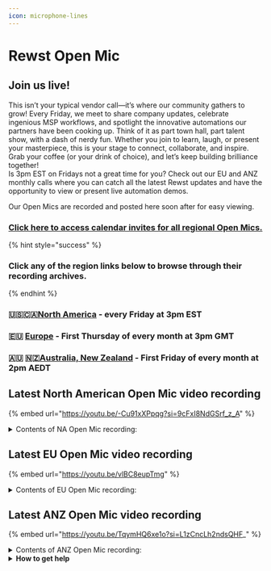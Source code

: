 ```yaml
---
icon: microphone-lines
---
```


# Rewst Open Mic



## **Join us live!**

This isn’t your typical vendor call—it’s where our community gathers to grow! Every Friday, we meet to share company updates, celebrate ingenious MSP workflows, and spotlight the innovative automations our partners have been cooking up. Think of it as part town hall, part talent show, with a dash of nerdy fun. Whether you join to learn, laugh, or present your masterpiece, this is your stage to connect, collaborate, and inspire. Grab your coffee (or your drink of choice), and let’s keep building brilliance together!\
Is 3pm EST on Fridays not a great time for you? Check out our EU and ANZ monthly calls where you can catch all the latest Rewst updates and have the opportunity to view or present live automation demos.

Our Open Mics are recorded and posted here soon after for easy viewing.&#x20;

### [Click here to access calendar invites for all regional Open Mics.](https://go.rew.st/open-mic?hs_preview=BFeQDWBI-187816500244)

{% hint style="success" %}
### Click any of the region links below to browse through their recording archives.
{% endhint %}

### 🇺🇸🇨🇦[North America](roc-open-mics-north-america/) - every Friday at 3pm EST

### 🇪🇺 [Europe](roc-open-mics-europe/) - First Thursday of every month at 3pm GMT

### 🇦🇺 🇳🇿[Australia, New Zealand](roc-open-mics-oceania/) - First Friday of every month at 2pm AEDT



## Latest North American Open Mic video recording

{% embed url="https://youtu.be/-Cu91xXPpqg?si=9cFxI8NdGSrf_z_A" %}

<details>

<summary>Contents of NA Open Mic recording:</summary>

* 🧩 Brooke outlines product updates: two ConnectWise PSA fixes (date-time parsing and opportunity ID handling), smarter template overrides, fewer GraphQL calls, and streamlined Microsoft CSP tenant transfers.
* 🛡️ JP shares dev notes: configurable password length, updates for ConnectWise time-entry API changes, and added Google Workspace offboarding capabilities.
* 🤖 Paul demos the OpenAI Ticket Sentiment Analysis crate, showing setup, JSON outputs, escalation thresholds, and how to customize or unsync subworkflows.
* 🎓 Eddie highlights education wins, congratulates new certification holders, and walks through Learn on Rewst plus live trainings and Friday office hours.
* 🧪 Andre (Apex Computers) presents a compact Autotask workflow that classifies tickets with AI and auto-sets issue/sub-issue types, illustrating a fast, focused approach.
* 🧰 Alex (SJA Solutions), new to Rewst, debuts a device add/remove workflow with Duo approval, NinjaOne actions, tags for decommissioning, and automatic ticket auditing.
* 🗣️ Group Discussion explores using OpenAI for ticket QA on closure, with guidance to repurpose the sentiment crate and craft role-specific prompts.
* 🔧 Stuart & Team surface an Autotask V2 question about user-defined fields, agreeing to pursue a product ticket and verify task coverage.

</details>

## Latest EU Open Mic video recording

{% embed url="https://youtu.be/vlBC8eupTmg" %}

<details>

<summary>Contents of EU Open Mic recording:</summary>

* ⚙️ Leia demos her first custom workflow: tracking tickets moved to “waiting for approval,” storing audit data in Azure SQL, and troubleshooting with SQL queries.
* 📊 Sarah, a product manager at Rewst, who covers suborg support inheritance and CSP automation enhancements.
* 🤝 Pizza, a lead developer, who demos upcoming RoboRewsty AI features like Chat with Docs, workflow analysis, and automated documentation.
* 📦 JP shares marketplace updates, introducing new crates for password rotation and Autotask configuration contact-matching.
* 📚 Clea presents education updates, highlighting new courses (ROI with Rewst, Troubleshooting), certificate programs, and LMS improvements.

</details>

## Latest ANZ Open Mic video recording

{% embed url="https://youtu.be/TqymHQ6xe1o?si=L1zCncLh2ndsQHF_" %}

<details>

<summary>Contents of ANZ Open Mic recording:</summary>

* 🛠️ Jake shares product updates including Microsoft CSP linking, RoboRewsty beta rollout, workflow auto-documentation, and failure tracing.
* 📦 Jake covers marketplace updates with a new Autotask crate, bug fixes, billing improvements, and upcoming BitLocker and workstation offboarding features.
* 🤖 Jake highlights dev updates such as GPT-5 model integration, Entra sign-in improvements, bug fixes, and upcoming DropSuite integration.
* 🎓 Jake closes with education news, introducing new Troubleshooting in Rewst and ROI with Rewst courses.
* 📧 Ben demos his Weekly Change Digest workflow, which emails a clear summary of new and updated workflows to help his team track changes.
* 🔐 Ryan presents a Defender for Endpoint integration, using an AI-built API spec to generate vulnerability notifications, HTML emails, and CSV attachments.
* 📂 Josh shows his SharePoint and OneDrive migration workflow, which logs progress in ConnectWise tickets, manages jobs in the background, and improves client visibility.
* ⚡ Ray demonstrates using GraphQL in forms to speed up data retrieval, reuse previous execution results, and prefill multiple dropdowns dynamically.
* 💬 The group discusses client portal performance, caching strategies, and ideas for future sessions including AI-powered workflow creation.

</details>

<details>

<summary><strong>How to get help</strong></summary>

* 💬 Chat (Discord): [https://discord.gg/rewst​​ ](https://discord.gg/rewst%E2%80%8B%E2%80%8B)
  * Private #\{{ msp \}} channel
  * \#the-kewp
* 🎫 Submit Tickets to: the\_roc@rewst.io
* 📝 Feature Request + Integration Requests: [https://rewst.canny.io/](https://rewst.canny.io/)

**CLUCK UNIVERSITY – REWST TRAINING:**&#x20;

* 👨‍🏫 Live Instructor-Led Training: [https://calendly.com/cluck-u/](https://calendly.com/cluck-u/)
* 🏁 Rewst Foundations Training: [https://docs.rewst.help/cluck-university/rewst-foundations-10x](https://docs.rewst.help/cluck-university/rewst-foundations-10x)
* ▶️ On-demand Videos: [https://docs.rewst.help/cluck-university/rewst-foundations-10x](https://docs.rewst.help/cluck-university/rewst-foundations-10x)

**DOCS:**&#x20;

* 🥚 Rewst Docs: [https://docs.rewst.help ](https://docs.rewst.help)
* ⛩️ Jinja Docs: [https://jinja.palletsprojects.com/](https://jinja.palletsprojects.com/)

**KEY LINKS:**&#x20;

* 📝 Feature Request + Integration Requests: [https://rewst.canny.io/](https://rewst.canny.io/)

</details>

